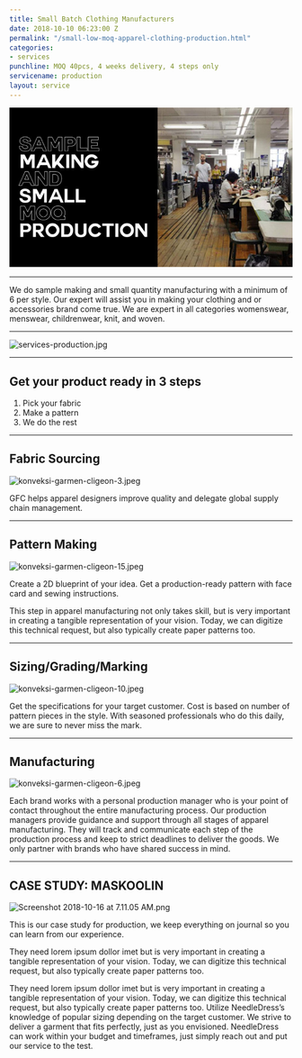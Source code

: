 ```yaml
---
title: Small Batch Clothing Manufacturers
date: 2018-10-10 06:23:00 Z
permalink: "/small-low-moq-apparel-clothing-production.html"
categories:
- services
punchline: MOQ 40pcs, 4 weeks delivery, 4 steps only
servicename: production
layout: service
---
```


![services-production.jpg](/images/services/service-1.jpg)

---

We do sample making and small quantity manufacturing with a minimum of 6 per style. Our expert will assist you in making your clothing and or accessories brand come true. We are expert in all categories womenswear, menswear, childrenwear, knit, and woven.

---

![services-production.jpg](/uploads/services-production.jpg)

---

## Get your product ready in 3 steps
1. Pick your fabric
2. Make a pattern
3. We do the rest

---

## Fabric Sourcing

![konveksi-garmen-cligeon-3.jpeg](/uploads/konveksi-garmen-cligeon-3.jpeg)

GFC helps apparel designers improve quality and delegate global supply chain management.

---

## Pattern Making

![konveksi-garmen-cligeon-15.jpeg](/uploads/konveksi-garmen-cligeon-15.jpeg)

Create a 2D blueprint of your idea. Get a production-ready pattern with face card and sewing instructions.

This step in apparel manufacturing not only takes skill, but is very important in creating a tangible representation of your vision. Today, we can digitize this technical request, but also typically create paper patterns too.

---

## Sizing/Grading/Marking

![konveksi-garmen-cligeon-10.jpeg](/uploads/konveksi-garmen-cligeon-10.jpeg)

Get the specifications for your target customer. Cost is based on number of pattern pieces in the style. With seasoned professionals who do this daily, we are sure to never miss the mark.

---

## Manufacturing

![konveksi-garmen-cligeon-6.jpeg](/uploads/konveksi-garmen-cligeon-6.jpeg)

Each brand works with a personal production manager who is your point of contact throughout the entire manufacturing process. Our production managers provide guidance and support through all stages of apparel manufacturing. They will track and communicate each step of the production process and keep to strict deadlines to deliver the goods. We only partner with brands who have shared success in mind.

---

## CASE STUDY: MASKOOLIN

![Screenshot 2018-10-16 at 7.11.05 AM.png](/uploads/Screenshot%202018-10-16%20at%207.11.05%20AM.png)

This is our case study for production, we keep everything on journal so you can learn from our experience.

They need lorem ipsum dollor imet but is very important in creating a tangible representation of your vision. Today, we can digitize this technical request, but also typically create paper patterns too.

They need lorem ipsum dollor imet but is very important in creating a tangible representation of your vision. Today, we can digitize this technical request, but also typically create paper patterns too.
Utilize NeedleDress’s knowledge of popular sizing depending on the target customer. We strive to deliver a garment that fits perfectly, just as you envisioned. NeedleDress can work within your budget and timeframes, just simply reach out and put our service to the test.
